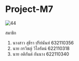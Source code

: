 # Project-M7
![44](https://user-images.githubusercontent.com/84006058/135228778-c5812959-d6d7-4bf0-b921-83c6c6d1a7ea.PNG)

สมาชิก
1. นางสาว สุธีรา  ปรีย์นันท์ 632110356
2. นาย กรวิชญ์ วิไลรัตน์ 622110318
3. นาย อติกันต์ กันนาง  622110340
